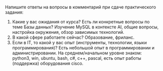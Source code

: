 Напишите ответы на вопросы в комментарий при сдаче практического задания:
1) Какие у вас ожидания от курса? Есть ли конкретные вопросы по теме Базы данных?
  Изучение MySQL в контексте AI, общие вопросы, настройка окружения, обзор зависимых технологий.
2) В какой сфере работаете сейчас?
  Образование, фриланс.
3) Если в IT, то какой у вас опыт (инструменты, технологии, языки программирования)?
  Есть небольшой опыт в программировании и администрировании. На среднем/начальном уровне знаком: python3, win, ubuntu, bash, c#, c++, pascal, есть опыт работы (поддержка) оборудования cisco.
